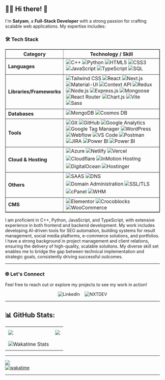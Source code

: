 ## 👨‍💻 Hi there! 👋

I'm **Satyam**, a **Full-Stack Developer** with a strong passion for crafting scalable web applications. My expertise includes:

### 🛠️ Tech Stack  
<table border="1" cellpadding="10" cellspacing="0">
    <tr>
      <th>Category</th>
      <th>Technology / Skill</th>
    </tr>
    <tr>
      <td><strong>Languages</strong></td>
      <td>
        <img src="https://img.shields.io/badge/C%2B%2B-00599C?style=flat&logo=c%2B%2B&logoColor=white" alt="C++" >
        <img src="https://img.shields.io/badge/Python-3776AB?style=flat&logo=python&logoColor=white" alt="Python" >
        <img src="https://img.shields.io/badge/HTML5-E34F26?style=flat&logo=html5&logoColor=white" alt="HTML5" >
        <img src="https://img.shields.io/badge/CSS3-1572B6?style=flat&logo=css3&logoColor=white" alt="CSS3" >
        <img src="https://img.shields.io/badge/JavaScript-F7DF1E?style=flat&logo=javascript&logoColor=black" alt="JavaScript" >
        <img src="https://img.shields.io/badge/TypeScript-007ACC?style=flat&logo=typescript&logoColor=white" alt="TypeScript" >
        <img src="https://img.shields.io/badge/SQL-4479A1?style=flat&logo=postgresql&logoColor=white" alt="SQL" style="margin: 0 0 5px 0; display: inline-block;">
      </td>
    </tr>
    <tr>
      <td><strong>Libraries/Frameworks</strong></td>
      <td>
        <img src="https://img.shields.io/badge/Tailwind_CSS-38B2AC?style=flat&logo=tailwind-css&logoColor=white" alt="Tailwind CSS" >
        <img src="https://img.shields.io/badge/React-61DAFB?style=flat&logo=react&logoColor=black" alt="React" >
        <img src="https://img.shields.io/badge/Next.js-000000?style=flat&logo=next.js&logoColor=white" alt="Next.js" >
        <img src="https://img.shields.io/badge/Material--UI-0081CB?style=flat&logo=mui&logoColor=white" alt="Material-UI" >
        <img src="https://img.shields.io/badge/Context_API-61DAFB?style=flat&logo=react&logoColor=black" alt="Context API" >
        <img src="https://img.shields.io/badge/Redux-764ABC?style=flat&logo=redux&logoColor=white" alt="Redux" >
        <img src="https://img.shields.io/badge/Node.js-339933?style=flat&logo=node.js&logoColor=white" alt="Node.js" >
        <img src="https://img.shields.io/badge/Express.js-000000?style=flat&logo=express&logoColor=white" alt="Express.js" >
        <img src="https://img.shields.io/badge/Mongoose-880000?style=flat&logo=mongoose&logoColor=white" alt="Mongoose" >
        <img src="https://img.shields.io/badge/React_Router-CA4245?style=flat&logo=react-router&logoColor=white" alt="React Router" >
        <img src="https://img.shields.io/badge/Chart.js-FF6384?style=flat&logo=chartdotjs&logoColor=white" alt="Chart.js" >
        <img src="https://img.shields.io/badge/Vite-646CFF?style=flat&logo=vite&logoColor=white" alt="Vite" >
        <img src="https://img.shields.io/badge/Sass-CC6699?style=flat&logo=sass&logoColor=white" alt="Sass" style="margin: 0 0 5px 0; display: inline-block;">
      </td>
    </tr>
    <tr>
      <td><strong>Databases</strong></td>
      <td>
        <img src="https://img.shields.io/badge/MongoDB-47A248?style=flat&logo=mongodb&logoColor=white" alt="MongoDB" >
        <img src="https://img.shields.io/badge/Cosmos_DB-0078D4?style=flat&logo=microsoft-azure&logoColor=white" alt="Cosmos DB" style="margin: 0 0 5px 0; display: inline-block;">
      </td>
    </tr>
    <tr>
      <td><strong>Tools</strong></td>
      <td>
        <img src="https://img.shields.io/badge/Git-F05032?style=flat&logo=git&logoColor=white" alt="Git" >
        <img src="https://img.shields.io/badge/GitHub-181717?style=flat&logo=github&logoColor=white" alt="GitHub" >
        <img src="https://img.shields.io/badge/Google_Analytics-E37400?style=flat&logo=google-analytics&logoColor=white" alt="Google Analytics" >
        <img src="https://img.shields.io/badge/Google_Tag_Manager-246FDB?style=flat&logo=google-tag-manager&logoColor=white" alt="Google Tag Manager" >
        <img src="https://img.shields.io/badge/WordPress-21759B?style=flat&logo=wordpress&logoColor=white" alt="WordPress" >
        <img src="https://img.shields.io/badge/Webflow-4353FF?style=flat&logo=webflow&logoColor=white" alt="Webflow" >
        <img src="https://img.shields.io/badge/VS_Code-007ACC?style=flat&logo=visual-studio-code&logoColor=white" alt="VS Code" >
        <img src="https://img.shields.io/badge/Postman-FF6C37?style=flat&logo=postman&logoColor=white" alt="Postman" >
        <img src="https://img.shields.io/badge/JIRA-0052CC?style=flat&logo=jira&logoColor=white" alt="JIRA" >
        <img src="https://img.shields.io/badge/Power_BI-F2C811?style=flat&logo=power-bi&logoColor=black" alt="Power BI" style="margin: 0 0 5px 0; display: inline-block;">
        <img src="https://img.shields.io/badge/Excel-217346?style=flat&logo=microsoft-excel&logoColor=white" alt="Power BI" style="margin: 0 0 5px 0; display: inline-block;">
      </td>
    </tr>
    <tr>
        <td><strong>Cloud & Hosting</strong></td>
        <td>
            <img src="https://img.shields.io/badge/Azure-0078D4?style=flat&logo=microsoft-azure&logoColor=white" alt="Azure" style="margin: 0 0 5px 0; display: inline-block;">
            <img src="https://img.shields.io/badge/Netlify-00C7B7?style=flat&logo=netlify&logoColor=white" alt="Netlify" style="margin: 0 0 5px 0; display: inline-block;">
            <img src="https://img.shields.io/badge/Vercel-000000?style=flat&logo=vercel&logoColor=white" alt="Vercel" style="margin: 0 0 5px 0; display: inline-block;">
            <img src="https://img.shields.io/badge/Cloudflare-F38020?style=flat&logo=cloudflare&logoColor=white" alt="Cloudflare" style="margin: 0 0 5px 0; display: inline-block;">
            <img src="https://img.shields.io/badge/InMotion-DC1229?style=flat&logo=InMotion&logoColor=white" alt="InMotion Hosting" style="margin: 0 0 5px 0; display: inline-block;">
            <img src="https://img.shields.io/badge/DigitalOcean-0080FF?style=flat&logo=digitalocean&logoColor=white" alt="DigitalOcean" style="margin: 0 0 5px 0; display: inline-block;">
            <img src="https://img.shields.io/badge/Hostinger-5333ED?style=flat&logo=hostinger&logoColor=white" alt="Hostinger" style="margin: 0 0 5px 0; display: inline-block;">
        </td>
      </tr>
      <tr>
        <td><strong>Others</strong></td>
        <td>
            <img src="https://img.shields.io/badge/SAAS-00A99D?style=flat&logo=saas&logoColor=white" alt="SAAS" style="margin: 0 0 5px 0; display: inline-block;">
            <img src="https://img.shields.io/badge/DNS-0088CC?style=flat&logo=dns&logoColor=white" alt="DNS" style="margin: 0 0 5px 0; display: inline-block;">
            <img src="https://img.shields.io/badge/Domain_Administration-006400?style=flat&logo=internet-explorer&logoColor=white" alt="Domain Administration" style="margin: 0 0 5px 0; display: inline-block;">
            <img src="https://img.shields.io/badge/SSL/TLS-0082C9?style=flat&logo=let's-encrypt&logoColor=white" alt="SSL/TLS" style="margin: 0 0 5px 0; display: inline-block;">
            <img src="https://img.shields.io/badge/cPanel-FF6C2C?style=flat&logo=cpanel&logoColor=white" alt="cPanel" style="margin: 0 0 5px 0; display: inline-block;">
            <img src="https://img.shields.io/badge/WHM-29A3CC?style=flat&logo=whm&logoColor=white" alt="WHM" style="margin: 0 0 5px 0; display: inline-block;">
        </td>
      </tr>
    <tr>
      <td><strong>CMS</strong></td>
      <td>
        <img src="https://img.shields.io/badge/Elementor-6DB33F?style=flat&logo=elementor&logoColor=white" alt="Elementor" >
        <img src="https://img.shields.io/badge/Crocoblocks-FF6F61?style=flat&logo=crocoblocks&logoColor=white" alt="Crocoblocks" >
        <img src="https://img.shields.io/badge/WooCommerce-96588A?style=flat&logo=woocommerce&logoColor=white" alt="WooCommerce" >
      </td>
    </tr>
  </table>
  

  
I am proficient in C++, Python, JavaScript, and TypeScript, with extensive experience in both frontend and backend development. My work includes developing AI-driven tools for SEO automation, building systems for result management, social media platforms, e-commerce solutions, and portfolios. I have a strong background in project management and client relations, ensuring the delivery of high-quality, scalable solutions. My diverse skill set enables me to bridge the gap between technical implementation and strategic goals, consistently driving successful outcomes.


---


### 🌐 Let's Connect

Feel free to reach out or explore my projects to see my work in action!

<p align="center">
  <a href="https://www.linkedin.com/in/godspeed03" style="text-decoration:none;">
    <img src="https://img.shields.io/badge/linkedin-%230077B5.svg?style=for-the-badge&logo=Linkedin&logoColor=white" alt="LinkedIn">
  </a>
  &nbsp;&nbsp;
  <a href="https://nxtdev.in" style="text-decoration:none;">
    <img src="https://img.shields.io/badge/Nxtdev-%239146FF.svg?style=for-the-badge&logo=Twitch&logoColor=white" alt="NXTDEV">
  </a>
</p>

---

## 📊 GitHub Stats:

<table>
  <tr>
    <td style="padding: 10px; min-height: 200px;">
      <img src="https://github-readme-streak-stats.herokuapp.com/?user=godspeed-03&theme=midnight-purple&hide_border=false"/>
    </td>
    <td style="padding: 10px; min-height: 200px;">
      <img src="https://github-readme-stats.vercel.app/api?username=godspeed-03&show_icons=true&theme=vision-friendly-dark&hide=contribs&hide_border=false&include_all_commits=true&count_private=true"/>
    </td>
  </tr>
   <tr>
<td style="padding: 10px; min-height: 200px; text-align: center;" >
      <img src="https://github-readme-stats.vercel.app/api/wakatime?username=godspeed03&layout=compact&theme=neon" alt="Wakatime Stats" style="display: block; margin: 0 auto;"/>
    </td>
   <td style="padding: 10px; min-height: 200px;">
 <!--     <img src="https://github-readme-stats.vercel.app/api/top-langs/?username=godspeed-03&layout=compact&theme=chartreuse-dark"/> -->
    </td> 
  </tr> 
</table>

---
![](https://visitcount.itsvg.in/api?id=godspeed-03&label=Profile%20Views&pretty=true)
<br/>
[![wakatime](https://wakatime.com/badge/user/d9eddcfd-8a78-4188-b6d9-6d0af2abf114.svg)](https://wakatime.com/@d9eddcfd-8a78-4188-b6d9-6d0af2abf114)

---
<!-- <img src="https://raw.githubusercontent.com/godspeed-03/godspeed-03/output/snake.svg" alt="Snake animation" /> -->


<!-- ![](https://github-readme-stats.vercel.app/api/top-langs/?username=godspeed-03&layout=compact&theme=chartreuse-dark) -->
